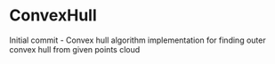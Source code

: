 # ConvexHull
Initial commit - Convex hull algorithm implementation for finding outer convex hull from given points cloud
